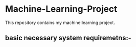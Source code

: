 # Machine-Learning-Project
This repository contains my machine learning project.

## basic necessary system requiremetns:-
